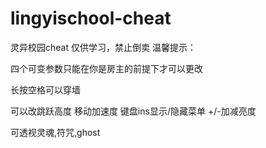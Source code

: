 # lingyischool-cheat
灵异校园cheat 仅供学习，禁止倒卖
温馨提示：

四个可变参数只能在你是房主的前提下才可以更改

长按空格可以穿墙

可以改跳跃高度 移动加速度 键盘ins显示/隐藏菜单 +/-加减亮度

可透视灵魂,符咒,ghost
